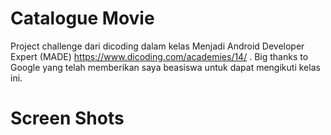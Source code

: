# Catalogue Movie

Project challenge dari dicoding dalam kelas Menjadi Android Developer Expert (MADE)
https://www.dicoding.com/academies/14/ . Big thanks to Google yang telah memberikan saya beasiswa
untuk dapat mengikuti kelas ini.

# Screen Shots